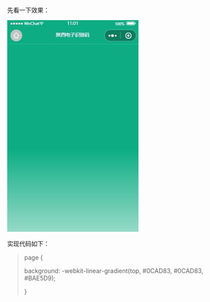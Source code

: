 先看一下效果：

![](./res/7ab0067573ac48e3a8f6df41e37f7350.jpeg)

实现代码如下：

> page {
>
> background: -webkit-linear-gradient(top, #0CAD83, #0CAD83, #BAE5D9);
>
> }

